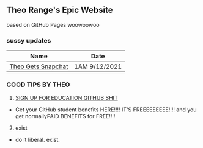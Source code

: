 ## Theo Range's Epic Website

based on GitHub Pages woowoowoo

### sussy updates

Name | Date
------------ | -------------
[Theo Gets Snapchat](https://theorangeexists.me/updates/snapchat) | 1AM 9/12/2021

### GOOD TIPS BY THEO

1. [SIGN UP FOR EDUCATION GITHUB SHIT](https://education.github.com/discount_requests/student_application)
- Get your GitHub student benefits HERE!!!! IT'S FREEEEEEEEE!!!! and you get normallyPAID BENEFITS for FREE!!!!
2. exist
- do it liberal. exist.
